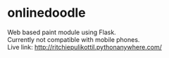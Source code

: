 # onlinedoodle
Web based paint module using Flask.<br>
Currently not compatible with mobile phones.<br>
Live link: http://ritchiepulikottil.pythonanywhere.com/
